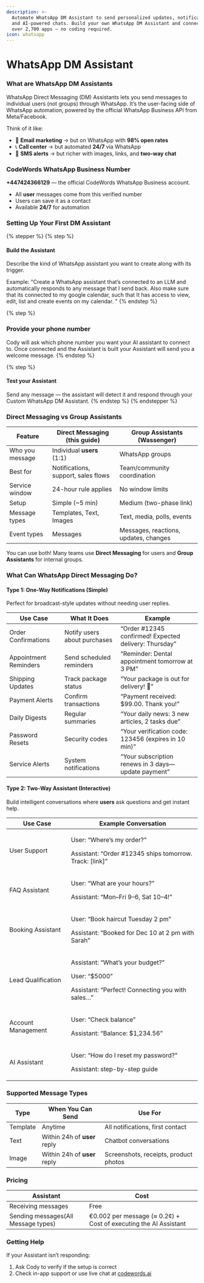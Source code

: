 ```yaml
---
description: >-
  Automate WhatsApp DM Assistant to send personalized updates, notifications,
  and AI-powered chats. Build your own WhatsApp DM Assistant and connect with
  over 2,700 apps — no coding required.
icon: whatsapp
---
```


# WhatsApp DM Assistant

### What are WhatsApp DM Assistants

WhatsApp Direct Messaging (DM) Assistants lets you send messages to individual users (not groups) through WhatsApp. It’s the user-facing side of WhatsApp automation, powered by the official WhatsApp Business API from Meta/Facebook.

Think of it like:

* 📧 **Email marketing** → but on WhatsApp with **98% open rates**
* 📞 **Call center** → but automated **24/7** via WhatsApp
* 📲 **SMS alerts** → but richer with images, links, and **two-way chat**

### CodeWords WhatsApp Business Number

**+447424366129** — the official CodeWords WhatsApp Business account.

* All **user** messages come from this verified number
* Users can save it as a contact
* Available **24/7** for automation

### Setting Up Your First DM Assistant

{% stepper %}
{% step %}
#### Build the Assistant

Describe the kind of WhatsApp assistant you want to create along with its trigger.

Example: "Create a WhatsApp assistant that’s connected to an LLM and automatically responds to any message that I send back. Also make sure that its connected to my google calendar, such that It has access to view, edit, list and create events on my calendar. "
{% endstep %}

{% step %}
### Provide your phone number

Cody will ask which phone number you want your AI assistant to connect to. Once connected and the Assistant is built your Assistant will send you a welcome message.
{% endstep %}

{% step %}
#### Test your Assistant

Send any message — the assistant will detect it and respond through your Custom WhatsApp DM Assistant.
{% endstep %}
{% endstepper %}

### Direct Messaging vs Group Assistants

| Feature         | Direct Messaging (this guide)       | Group Assistants (Wassenger)          |
| --------------- | ----------------------------------- | ------------------------------------- |
| Who you message | Individual **users** (1:1)          | WhatsApp groups                       |
| Best for        | Notifications, support, sales flows | Team/community coordination           |
| Service window  | 24-hour rule applies                | No window limits                      |
| Setup           | Simple (\~5 min)                    | Medium (two-phase link)               |
| Message types   | Templates, Text, Images             | Text, media, polls, events            |
| Event types     | Messages                            | Messages, reactions, updates, changes |

&#x20;You can use both! Many teams use **Direct Messaging** for users and **Group Assistants** for internal groups.

### What Can WhatsApp Direct Messaging Do?

#### Type 1: One-Way Notifications (Simple)

Perfect for broadcast-style updates without needing user replies.

| Use Case              | What It Does                 | Example                                               |
| --------------------- | ---------------------------- | ----------------------------------------------------- |
| Order Confirmations   | Notify users about purchases | “Order #12345 confirmed! Expected delivery: Thursday” |
| Appointment Reminders | Send scheduled reminders     | “Reminder: Dental appointment tomorrow at 3 PM”       |
| Shipping Updates      | Track package status         | “Your package is out for delivery! 🚚”                |
| Payment Alerts        | Confirm transactions         | “Payment received: $99.00. Thank you!”                |
| Daily Digests         | Regular summaries            | “Your daily news: 3 new articles, 2 tasks due”        |
| Password Resets       | Security codes               | “Your verification code: 123456 (expires in 10 min)”  |
| Service Alerts        | System notifications         | “Your subscription renews in 3 days—update payment”   |

#### Type 2: Two-Way Assistant (Interactive)

Build intelligent conversations where **users** ask questions and get instant help.

| Use Case           | Example Conversation                                                                                                 |
| ------------------ | -------------------------------------------------------------------------------------------------------------------- |
| User Support       | <p>User: “Where’s my order?” </p><p>Assistant: “Order #12345 ships tomorrow. Track: [link]”</p>                      |
| FAQ Assistant      | <p>User: “What are your hours?” </p><p>Assistant: “Mon–Fri 9–6, Sat 10–4!”</p>                                       |
| Booking Assistant  | <p>User: “Book haircut Tuesday 2 pm” </p><p>Assistant: “Booked for Dec 10 at 2 pm with Sarah”</p>                    |
| Lead Qualification | <p>Assistant: “What’s your budget?” </p><p>User: “$5000” </p><p>Assistant: “Perfect! Connecting you with sales…”</p> |
| Account Management | <p>User: “Check balance” </p><p>Assistant: “Balance: $1,234.56”</p>                                                  |
| AI Assistant       | <p>User: “How do I reset my password?” </p><p>Assistant: step-by-step guide</p>                                      |

### Supported Message Types

| Type     | When You Can Send             | Use For                               |
| -------- | ----------------------------- | ------------------------------------- |
| Template | Anytime                       | All notifications, first contact      |
| Text     |  Within 24h of **user** reply | Chatbot conversations                 |
| Image    | Within 24h of **user** reply  | Screenshots, receipts, product photos |

### Pricing

| Assistant                           | Cost                                                             |
| ----------------------------------- | ---------------------------------------------------------------- |
| Receiving messages                  | Free                                                             |
| Sending messages(All Message types) | €0.002 per message (≈ 0.2¢) + Cost of executing the AI Assistant |

### Getting Help

If your Assistant isn’t responding:

1. Ask Cody to verify if the setup is correct
2. Check in-app support or use live chat at [codewords.ai](https://codewords.agemo.ai/)
